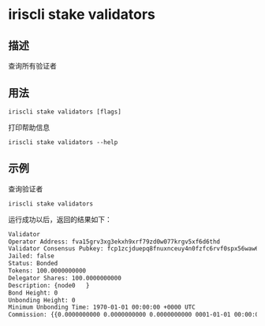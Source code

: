 # iriscli stake validators

## 描述

查询所有验证者

## 用法

```
iriscli stake validators [flags]
```
打印帮助信息
```
iriscli stake validators --help
```

## 示例

查询验证者
```
iriscli stake validators
```

运行成功以后，返回的结果如下：

```txt
Validator
Operator Address: fva15grv3xg3ekxh9xrf79zd0w077krgv5xf6d6thd
Validator Consensus Pubkey: fcp1zcjduepq8fnuxnceuy4n0fzfc6rvf0spx56waw67lqkrhxwsxgnf8zgk0nus2r55he
Jailed: false
Status: Bonded
Tokens: 100.0000000000
Delegator Shares: 100.0000000000
Description: {node0   }
Bond Height: 0
Unbonding Height: 0
Minimum Unbonding Time: 1970-01-01 00:00:00 +0000 UTC
Commission: {{0.0000000000 0.0000000000 0.0000000000 0001-01-01 00:00:00 +0000 UTC}}
```
